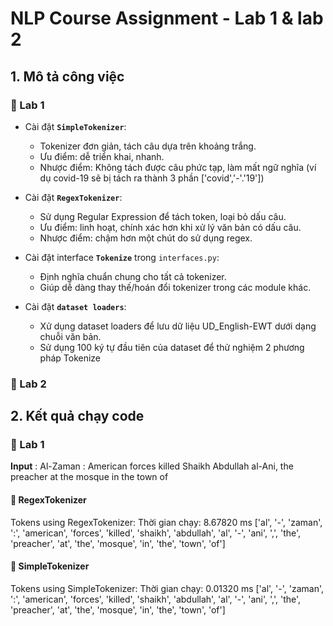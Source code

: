 
# NLP Course Assignment - Lab 1 & lab 2

## 1. Mô tả công việc

### 🔹 Lab 1
- Cài đặt **`SimpleTokenizer`**:
  - Tokenizer đơn giản, tách câu dựa trên khoảng trắng.
  - Ưu điểm: dễ triển khai, nhanh.
  - Nhược điểm: Không tách được câu phức tạp, làm mất ngữ nghĩa (ví dụ covid-19 sẽ bị tách ra thành 3 phần ['covid','-'.'19'])

- Cài đặt **`RegexTokenizer`**:
  - Sử dụng Regular Expression để tách token, loại bỏ dấu câu.
  - Ưu điểm: linh hoạt, chính xác hơn khi xử lý văn bản có dấu câu.
  - Nhược điểm: chậm hơn một chút do sử dụng regex. 

- Cài đặt interface **`Tokenize`** trong `interfaces.py`:
  - Định nghĩa chuẩn chung cho tất cả tokenizer.
  - Giúp dễ dàng thay thế/hoán đổi tokenizer trong các module khác.
- Cài đặt **`dataset loaders`**:
  - Xử dụng dataset loaders để lưu dữ liệu UD_English-EWT dưới dạng chuỗi văn bản.
  - Sử dụng 100 ký tự đầu tiên của dataset để thử nghiệm 2 phương pháp Tokenize
 
### 🔹 Lab 2
 
## 2. Kết quả chạy code
### 🔹 Lab 1

**Input** : Al-Zaman : American forces killed Shaikh Abdullah al-Ani, the preacher at the
mosque in the town of
#### 🔹 RegexTokenizer
Tokens using RegexTokenizer:
Thời gian chạy: 8.67820 ms
['al', '-', 'zaman', ':', 'american', 'forces', 'killed', 'shaikh', 'abdullah', 'al', '-', 'ani', ',', 'the', 'preacher', 'at', 'the', 'mosque', 'in', 'the', 'town', 'of']

#### 🔹 SimpleTokenizer
Tokens using SimpleTokenizer:
Thời gian chạy: 0.01320 ms
['al', '-', 'zaman', ':', 'american', 'forces', 'killed', 'shaikh', 'abdullah', 'al', '-', 'ani', ',', 'the', 'preacher', 'at', 'the', 'mosque', 'in', 'the', 'town', 'of']





